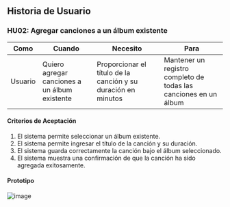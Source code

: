 ## Historia de Usuario

### HU02: Agregar canciones a un álbum existente

| **Como** | **Cuando** | **Necesito** | **Para** |
|----------|------------|---------------|----------|
| Usuario  | Quiero agregar canciones a un álbum existente | Proporcionar el título de la canción y su duración en minutos | Mantener un registro completo de todas las canciones en un álbum |

#### Criterios de Aceptación
1. El sistema permite seleccionar un álbum existente.
2. El sistema permite ingresar el título de la canción y su duración.
3. El sistema guarda correctamente la canción bajo el álbum seleccionado.
4. El sistema muestra una confirmación de que la canción ha sido agregada exitosamente.

#### Prototipo
![image](https://github.com/user-attachments/assets/3e9c656e-9ee6-4aa7-bb76-8c31e677ef38)

